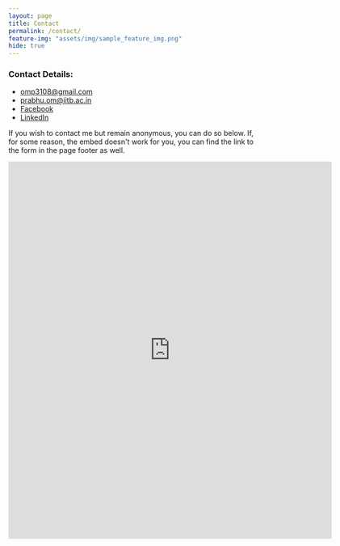 ```yaml
---
layout: page
title: Contact 
permalink: /contact/
feature-img: "assets/img/sample_feature_img.png"
hide: true
---
```


<h3>Contact Details:</h3>
<ul>
	<li><a href="mailto:omp3108@gmail.com">omp3108@gmail.com</a></li>
	<li><a href="mailto:prabhu.om@iitb.ac.in">prabhu.om@iitb.ac.in</a></li>
	<li><a href="https://www.facebook.com/masterjacks42/">Facebook</a></li>
	<li><a href="https://www.linkedin.com/in/omprabhu31/">LinkedIn</a></li>
</ul>

If you wish to contact me but remain anonymous, you can do so below. If, for some reason, the embed doesn't work for you, you can find the link to the form in the page footer as well.

<center><iframe src="https://docs.google.com/forms/d/e/1FAIpQLSfG-jusOqOxokcExQO-CVaXXqkAf2rzybisQkBEiyBdj4-nTQ/viewform?embedded=true" width="640" height="746" frameborder="0" marginheight="0" marginwidth="0">Loading…</iframe></center>